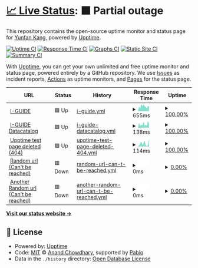 # [📈 Live Status](https://yunfankang.github.io/upptime): <!--live status--> **🟧 Partial outage**

This repository contains the open-source uptime monitor and status page for [Yunfan Kang](https://yunfankang.github.io/upptime), powered by [Upptime](https://github.com/upptime/upptime).

[![Uptime CI](https://github.com/yunfankang/upptime/workflows/Uptime%20CI/badge.svg)](https://github.com/yunfankang/upptime/actions?query=workflow%3A%22Uptime+CI%22)
[![Response Time CI](https://github.com/yunfankang/upptime/workflows/Response%20Time%20CI/badge.svg)](https://github.com/yunfankang/upptime/actions?query=workflow%3A%22Response+Time+CI%22)
[![Graphs CI](https://github.com/yunfankang/upptime/workflows/Graphs%20CI/badge.svg)](https://github.com/yunfankang/upptime/actions?query=workflow%3A%22Graphs+CI%22)
[![Static Site CI](https://github.com/yunfankang/upptime/workflows/Static%20Site%20CI/badge.svg)](https://github.com/yunfankang/upptime/actions?query=workflow%3A%22Static+Site+CI%22)
[![Summary CI](https://github.com/yunfankang/upptime/workflows/Summary%20CI/badge.svg)](https://github.com/yunfankang/upptime/actions?query=workflow%3A%22Summary+CI%22)

With [Upptime](https://upptime.js.org), you can get your own unlimited and free uptime monitor and status page, powered entirely by a GitHub repository. We use [Issues](https://github.com/yunfankang/upptime/issues) as incident reports, [Actions](https://github.com/yunfankang/upptime/actions) as uptime monitors, and [Pages](https://yunfankang.github.io/upptime) for the status page.

<!--start: status pages-->
<!-- This summary is generated by Upptime (https://github.com/upptime/upptime) -->
<!-- Do not edit this manually, your changes will be overwritten -->
<!-- prettier-ignore -->
| URL | Status | History | Response Time | Uptime |
| --- | ------ | ------- | ------------- | ------ |
| <img alt="" src="https://icons.duckduckgo.com/ip3/iguide.illinois.edu.ico" height="13"> [I-GUIDE](https://iguide.illinois.edu) | 🟩 Up | [i-guide.yml](https://github.com/YunfanKang/upptime/commits/HEAD/history/i-guide.yml) | <details><summary><img alt="Response time graph" src="./graphs/i-guide/response-time-week.png" height="20"> 655ms</summary><br><a href="https://yunfankang.github.io/upptime/history/i-guide"><img alt="Response time 655" src="https://img.shields.io/endpoint?url=https%3A%2F%2Fraw.githubusercontent.com%2FYunfanKang%2Fupptime%2FHEAD%2Fapi%2Fi-guide%2Fresponse-time.json"></a><br><a href="https://yunfankang.github.io/upptime/history/i-guide"><img alt="24-hour response time 869" src="https://img.shields.io/endpoint?url=https%3A%2F%2Fraw.githubusercontent.com%2FYunfanKang%2Fupptime%2FHEAD%2Fapi%2Fi-guide%2Fresponse-time-day.json"></a><br><a href="https://yunfankang.github.io/upptime/history/i-guide"><img alt="7-day response time 655" src="https://img.shields.io/endpoint?url=https%3A%2F%2Fraw.githubusercontent.com%2FYunfanKang%2Fupptime%2FHEAD%2Fapi%2Fi-guide%2Fresponse-time-week.json"></a><br><a href="https://yunfankang.github.io/upptime/history/i-guide"><img alt="30-day response time 655" src="https://img.shields.io/endpoint?url=https%3A%2F%2Fraw.githubusercontent.com%2FYunfanKang%2Fupptime%2FHEAD%2Fapi%2Fi-guide%2Fresponse-time-month.json"></a><br><a href="https://yunfankang.github.io/upptime/history/i-guide"><img alt="1-year response time 655" src="https://img.shields.io/endpoint?url=https%3A%2F%2Fraw.githubusercontent.com%2FYunfanKang%2Fupptime%2FHEAD%2Fapi%2Fi-guide%2Fresponse-time-year.json"></a></details> | <details><summary><a href="https://yunfankang.github.io/upptime/history/i-guide">100.00%</a></summary><a href="https://yunfankang.github.io/upptime/history/i-guide"><img alt="All-time uptime 100.00%" src="https://img.shields.io/endpoint?url=https%3A%2F%2Fraw.githubusercontent.com%2FYunfanKang%2Fupptime%2FHEAD%2Fapi%2Fi-guide%2Fuptime.json"></a><br><a href="https://yunfankang.github.io/upptime/history/i-guide"><img alt="24-hour uptime 100.00%" src="https://img.shields.io/endpoint?url=https%3A%2F%2Fraw.githubusercontent.com%2FYunfanKang%2Fupptime%2FHEAD%2Fapi%2Fi-guide%2Fuptime-day.json"></a><br><a href="https://yunfankang.github.io/upptime/history/i-guide"><img alt="7-day uptime 100.00%" src="https://img.shields.io/endpoint?url=https%3A%2F%2Fraw.githubusercontent.com%2FYunfanKang%2Fupptime%2FHEAD%2Fapi%2Fi-guide%2Fuptime-week.json"></a><br><a href="https://yunfankang.github.io/upptime/history/i-guide"><img alt="30-day uptime 100.00%" src="https://img.shields.io/endpoint?url=https%3A%2F%2Fraw.githubusercontent.com%2FYunfanKang%2Fupptime%2FHEAD%2Fapi%2Fi-guide%2Fuptime-month.json"></a><br><a href="https://yunfankang.github.io/upptime/history/i-guide"><img alt="1-year uptime 100.00%" src="https://img.shields.io/endpoint?url=https%3A%2F%2Fraw.githubusercontent.com%2FYunfanKang%2Fupptime%2FHEAD%2Fapi%2Fi-guide%2Fuptime-year.json"></a></details>
| <img alt="" src="https://icons.duckduckgo.com/ip3/iguide.cuahsi.io.ico" height="13"> [I-GUIDE Datacatalog](https://iguide.cuahsi.io) | 🟩 Up | [i-guide-datacatalog.yml](https://github.com/YunfanKang/upptime/commits/HEAD/history/i-guide-datacatalog.yml) | <details><summary><img alt="Response time graph" src="./graphs/i-guide-datacatalog/response-time-week.png" height="20"> 138ms</summary><br><a href="https://yunfankang.github.io/upptime/history/i-guide-datacatalog"><img alt="Response time 138" src="https://img.shields.io/endpoint?url=https%3A%2F%2Fraw.githubusercontent.com%2FYunfanKang%2Fupptime%2FHEAD%2Fapi%2Fi-guide-datacatalog%2Fresponse-time.json"></a><br><a href="https://yunfankang.github.io/upptime/history/i-guide-datacatalog"><img alt="24-hour response time 143" src="https://img.shields.io/endpoint?url=https%3A%2F%2Fraw.githubusercontent.com%2FYunfanKang%2Fupptime%2FHEAD%2Fapi%2Fi-guide-datacatalog%2Fresponse-time-day.json"></a><br><a href="https://yunfankang.github.io/upptime/history/i-guide-datacatalog"><img alt="7-day response time 138" src="https://img.shields.io/endpoint?url=https%3A%2F%2Fraw.githubusercontent.com%2FYunfanKang%2Fupptime%2FHEAD%2Fapi%2Fi-guide-datacatalog%2Fresponse-time-week.json"></a><br><a href="https://yunfankang.github.io/upptime/history/i-guide-datacatalog"><img alt="30-day response time 138" src="https://img.shields.io/endpoint?url=https%3A%2F%2Fraw.githubusercontent.com%2FYunfanKang%2Fupptime%2FHEAD%2Fapi%2Fi-guide-datacatalog%2Fresponse-time-month.json"></a><br><a href="https://yunfankang.github.io/upptime/history/i-guide-datacatalog"><img alt="1-year response time 138" src="https://img.shields.io/endpoint?url=https%3A%2F%2Fraw.githubusercontent.com%2FYunfanKang%2Fupptime%2FHEAD%2Fapi%2Fi-guide-datacatalog%2Fresponse-time-year.json"></a></details> | <details><summary><a href="https://yunfankang.github.io/upptime/history/i-guide-datacatalog">100.00%</a></summary><a href="https://yunfankang.github.io/upptime/history/i-guide-datacatalog"><img alt="All-time uptime 100.00%" src="https://img.shields.io/endpoint?url=https%3A%2F%2Fraw.githubusercontent.com%2FYunfanKang%2Fupptime%2FHEAD%2Fapi%2Fi-guide-datacatalog%2Fuptime.json"></a><br><a href="https://yunfankang.github.io/upptime/history/i-guide-datacatalog"><img alt="24-hour uptime 100.00%" src="https://img.shields.io/endpoint?url=https%3A%2F%2Fraw.githubusercontent.com%2FYunfanKang%2Fupptime%2FHEAD%2Fapi%2Fi-guide-datacatalog%2Fuptime-day.json"></a><br><a href="https://yunfankang.github.io/upptime/history/i-guide-datacatalog"><img alt="7-day uptime 100.00%" src="https://img.shields.io/endpoint?url=https%3A%2F%2Fraw.githubusercontent.com%2FYunfanKang%2Fupptime%2FHEAD%2Fapi%2Fi-guide-datacatalog%2Fuptime-week.json"></a><br><a href="https://yunfankang.github.io/upptime/history/i-guide-datacatalog"><img alt="30-day uptime 100.00%" src="https://img.shields.io/endpoint?url=https%3A%2F%2Fraw.githubusercontent.com%2FYunfanKang%2Fupptime%2FHEAD%2Fapi%2Fi-guide-datacatalog%2Fuptime-month.json"></a><br><a href="https://yunfankang.github.io/upptime/history/i-guide-datacatalog"><img alt="1-year uptime 100.00%" src="https://img.shields.io/endpoint?url=https%3A%2F%2Fraw.githubusercontent.com%2FYunfanKang%2Fupptime%2FHEAD%2Fapi%2Fi-guide-datacatalog%2Fuptime-year.json"></a></details>
| <img alt="" src="https://icons.duckduckgo.com/ip3/yunfankang.github.io.ico" height="13"> [Upptime test page deleted (404)](https://yunfankang.github.io/uptime-test-for-iguide) | 🟩 Up | [upptime-test-page-deleted-404.yml](https://github.com/YunfanKang/upptime/commits/HEAD/history/upptime-test-page-deleted-404.yml) | <details><summary><img alt="Response time graph" src="./graphs/upptime-test-page-deleted-404/response-time-week.png" height="20"> 114ms</summary><br><a href="https://yunfankang.github.io/upptime/history/upptime-test-page-deleted-404"><img alt="Response time 114" src="https://img.shields.io/endpoint?url=https%3A%2F%2Fraw.githubusercontent.com%2FYunfanKang%2Fupptime%2FHEAD%2Fapi%2Fupptime-test-page-deleted-404%2Fresponse-time.json"></a><br><a href="https://yunfankang.github.io/upptime/history/upptime-test-page-deleted-404"><img alt="24-hour response time 25" src="https://img.shields.io/endpoint?url=https%3A%2F%2Fraw.githubusercontent.com%2FYunfanKang%2Fupptime%2FHEAD%2Fapi%2Fupptime-test-page-deleted-404%2Fresponse-time-day.json"></a><br><a href="https://yunfankang.github.io/upptime/history/upptime-test-page-deleted-404"><img alt="7-day response time 114" src="https://img.shields.io/endpoint?url=https%3A%2F%2Fraw.githubusercontent.com%2FYunfanKang%2Fupptime%2FHEAD%2Fapi%2Fupptime-test-page-deleted-404%2Fresponse-time-week.json"></a><br><a href="https://yunfankang.github.io/upptime/history/upptime-test-page-deleted-404"><img alt="30-day response time 114" src="https://img.shields.io/endpoint?url=https%3A%2F%2Fraw.githubusercontent.com%2FYunfanKang%2Fupptime%2FHEAD%2Fapi%2Fupptime-test-page-deleted-404%2Fresponse-time-month.json"></a><br><a href="https://yunfankang.github.io/upptime/history/upptime-test-page-deleted-404"><img alt="1-year response time 114" src="https://img.shields.io/endpoint?url=https%3A%2F%2Fraw.githubusercontent.com%2FYunfanKang%2Fupptime%2FHEAD%2Fapi%2Fupptime-test-page-deleted-404%2Fresponse-time-year.json"></a></details> | <details><summary><a href="https://yunfankang.github.io/upptime/history/upptime-test-page-deleted-404">100.00%</a></summary><a href="https://yunfankang.github.io/upptime/history/upptime-test-page-deleted-404"><img alt="All-time uptime 100.00%" src="https://img.shields.io/endpoint?url=https%3A%2F%2Fraw.githubusercontent.com%2FYunfanKang%2Fupptime%2FHEAD%2Fapi%2Fupptime-test-page-deleted-404%2Fuptime.json"></a><br><a href="https://yunfankang.github.io/upptime/history/upptime-test-page-deleted-404"><img alt="24-hour uptime 100.00%" src="https://img.shields.io/endpoint?url=https%3A%2F%2Fraw.githubusercontent.com%2FYunfanKang%2Fupptime%2FHEAD%2Fapi%2Fupptime-test-page-deleted-404%2Fuptime-day.json"></a><br><a href="https://yunfankang.github.io/upptime/history/upptime-test-page-deleted-404"><img alt="7-day uptime 100.00%" src="https://img.shields.io/endpoint?url=https%3A%2F%2Fraw.githubusercontent.com%2FYunfanKang%2Fupptime%2FHEAD%2Fapi%2Fupptime-test-page-deleted-404%2Fuptime-week.json"></a><br><a href="https://yunfankang.github.io/upptime/history/upptime-test-page-deleted-404"><img alt="30-day uptime 100.00%" src="https://img.shields.io/endpoint?url=https%3A%2F%2Fraw.githubusercontent.com%2FYunfanKang%2Fupptime%2FHEAD%2Fapi%2Fupptime-test-page-deleted-404%2Fuptime-month.json"></a><br><a href="https://yunfankang.github.io/upptime/history/upptime-test-page-deleted-404"><img alt="1-year uptime 100.00%" src="https://img.shields.io/endpoint?url=https%3A%2F%2Fraw.githubusercontent.com%2FYunfanKang%2Fupptime%2FHEAD%2Fapi%2Fupptime-test-page-deleted-404%2Fuptime-year.json"></a></details>
| <img alt="" src="https://icons.duckduckgo.com/ip3/dfdsfsfs.com.ico" height="13"> [Random url (Can't be reached)](http://dfdsfsfs.com) | 🟥 Down | [random-url-can-t-be-reached.yml](https://github.com/YunfanKang/upptime/commits/HEAD/history/random-url-can-t-be-reached.yml) | <details><summary><img alt="Response time graph" src="./graphs/random-url-can-t-be-reached/response-time-week.png" height="20"> 0ms</summary><br><a href="https://yunfankang.github.io/upptime/history/random-url-can-t-be-reached"><img alt="Response time 0" src="https://img.shields.io/endpoint?url=https%3A%2F%2Fraw.githubusercontent.com%2FYunfanKang%2Fupptime%2FHEAD%2Fapi%2Frandom-url-can-t-be-reached%2Fresponse-time.json"></a><br><a href="https://yunfankang.github.io/upptime/history/random-url-can-t-be-reached"><img alt="24-hour response time 0" src="https://img.shields.io/endpoint?url=https%3A%2F%2Fraw.githubusercontent.com%2FYunfanKang%2Fupptime%2FHEAD%2Fapi%2Frandom-url-can-t-be-reached%2Fresponse-time-day.json"></a><br><a href="https://yunfankang.github.io/upptime/history/random-url-can-t-be-reached"><img alt="7-day response time 0" src="https://img.shields.io/endpoint?url=https%3A%2F%2Fraw.githubusercontent.com%2FYunfanKang%2Fupptime%2FHEAD%2Fapi%2Frandom-url-can-t-be-reached%2Fresponse-time-week.json"></a><br><a href="https://yunfankang.github.io/upptime/history/random-url-can-t-be-reached"><img alt="30-day response time 0" src="https://img.shields.io/endpoint?url=https%3A%2F%2Fraw.githubusercontent.com%2FYunfanKang%2Fupptime%2FHEAD%2Fapi%2Frandom-url-can-t-be-reached%2Fresponse-time-month.json"></a><br><a href="https://yunfankang.github.io/upptime/history/random-url-can-t-be-reached"><img alt="1-year response time 0" src="https://img.shields.io/endpoint?url=https%3A%2F%2Fraw.githubusercontent.com%2FYunfanKang%2Fupptime%2FHEAD%2Fapi%2Frandom-url-can-t-be-reached%2Fresponse-time-year.json"></a></details> | <details><summary><a href="https://yunfankang.github.io/upptime/history/random-url-can-t-be-reached">0.00%</a></summary><a href="https://yunfankang.github.io/upptime/history/random-url-can-t-be-reached"><img alt="All-time uptime 0.00%" src="https://img.shields.io/endpoint?url=https%3A%2F%2Fraw.githubusercontent.com%2FYunfanKang%2Fupptime%2FHEAD%2Fapi%2Frandom-url-can-t-be-reached%2Fuptime.json"></a><br><a href="https://yunfankang.github.io/upptime/history/random-url-can-t-be-reached"><img alt="24-hour uptime 0.00%" src="https://img.shields.io/endpoint?url=https%3A%2F%2Fraw.githubusercontent.com%2FYunfanKang%2Fupptime%2FHEAD%2Fapi%2Frandom-url-can-t-be-reached%2Fuptime-day.json"></a><br><a href="https://yunfankang.github.io/upptime/history/random-url-can-t-be-reached"><img alt="7-day uptime 0.00%" src="https://img.shields.io/endpoint?url=https%3A%2F%2Fraw.githubusercontent.com%2FYunfanKang%2Fupptime%2FHEAD%2Fapi%2Frandom-url-can-t-be-reached%2Fuptime-week.json"></a><br><a href="https://yunfankang.github.io/upptime/history/random-url-can-t-be-reached"><img alt="30-day uptime 0.00%" src="https://img.shields.io/endpoint?url=https%3A%2F%2Fraw.githubusercontent.com%2FYunfanKang%2Fupptime%2FHEAD%2Fapi%2Frandom-url-can-t-be-reached%2Fuptime-month.json"></a><br><a href="https://yunfankang.github.io/upptime/history/random-url-can-t-be-reached"><img alt="1-year uptime 0.00%" src="https://img.shields.io/endpoint?url=https%3A%2F%2Fraw.githubusercontent.com%2FYunfanKang%2Fupptime%2FHEAD%2Fapi%2Frandom-url-can-t-be-reached%2Fuptime-year.json"></a></details>
| <img alt="" src="https://icons.duckduckgo.com/ip3/dfdsf3sfs.com.ico" height="13"> [Another Random url (Can't be reached)](http://dfdsf3sfs.com) | 🟥 Down | [another-random-url-can-t-be-reached.yml](https://github.com/YunfanKang/upptime/commits/HEAD/history/another-random-url-can-t-be-reached.yml) | <details><summary><img alt="Response time graph" src="./graphs/another-random-url-can-t-be-reached/response-time-week.png" height="20"> 0ms</summary><br><a href="https://yunfankang.github.io/upptime/history/another-random-url-can-t-be-reached"><img alt="Response time 0" src="https://img.shields.io/endpoint?url=https%3A%2F%2Fraw.githubusercontent.com%2FYunfanKang%2Fupptime%2FHEAD%2Fapi%2Fanother-random-url-can-t-be-reached%2Fresponse-time.json"></a><br><a href="https://yunfankang.github.io/upptime/history/another-random-url-can-t-be-reached"><img alt="24-hour response time 0" src="https://img.shields.io/endpoint?url=https%3A%2F%2Fraw.githubusercontent.com%2FYunfanKang%2Fupptime%2FHEAD%2Fapi%2Fanother-random-url-can-t-be-reached%2Fresponse-time-day.json"></a><br><a href="https://yunfankang.github.io/upptime/history/another-random-url-can-t-be-reached"><img alt="7-day response time 0" src="https://img.shields.io/endpoint?url=https%3A%2F%2Fraw.githubusercontent.com%2FYunfanKang%2Fupptime%2FHEAD%2Fapi%2Fanother-random-url-can-t-be-reached%2Fresponse-time-week.json"></a><br><a href="https://yunfankang.github.io/upptime/history/another-random-url-can-t-be-reached"><img alt="30-day response time 0" src="https://img.shields.io/endpoint?url=https%3A%2F%2Fraw.githubusercontent.com%2FYunfanKang%2Fupptime%2FHEAD%2Fapi%2Fanother-random-url-can-t-be-reached%2Fresponse-time-month.json"></a><br><a href="https://yunfankang.github.io/upptime/history/another-random-url-can-t-be-reached"><img alt="1-year response time 0" src="https://img.shields.io/endpoint?url=https%3A%2F%2Fraw.githubusercontent.com%2FYunfanKang%2Fupptime%2FHEAD%2Fapi%2Fanother-random-url-can-t-be-reached%2Fresponse-time-year.json"></a></details> | <details><summary><a href="https://yunfankang.github.io/upptime/history/another-random-url-can-t-be-reached">0.00%</a></summary><a href="https://yunfankang.github.io/upptime/history/another-random-url-can-t-be-reached"><img alt="All-time uptime 0.00%" src="https://img.shields.io/endpoint?url=https%3A%2F%2Fraw.githubusercontent.com%2FYunfanKang%2Fupptime%2FHEAD%2Fapi%2Fanother-random-url-can-t-be-reached%2Fuptime.json"></a><br><a href="https://yunfankang.github.io/upptime/history/another-random-url-can-t-be-reached"><img alt="24-hour uptime 0.00%" src="https://img.shields.io/endpoint?url=https%3A%2F%2Fraw.githubusercontent.com%2FYunfanKang%2Fupptime%2FHEAD%2Fapi%2Fanother-random-url-can-t-be-reached%2Fuptime-day.json"></a><br><a href="https://yunfankang.github.io/upptime/history/another-random-url-can-t-be-reached"><img alt="7-day uptime 0.00%" src="https://img.shields.io/endpoint?url=https%3A%2F%2Fraw.githubusercontent.com%2FYunfanKang%2Fupptime%2FHEAD%2Fapi%2Fanother-random-url-can-t-be-reached%2Fuptime-week.json"></a><br><a href="https://yunfankang.github.io/upptime/history/another-random-url-can-t-be-reached"><img alt="30-day uptime 0.00%" src="https://img.shields.io/endpoint?url=https%3A%2F%2Fraw.githubusercontent.com%2FYunfanKang%2Fupptime%2FHEAD%2Fapi%2Fanother-random-url-can-t-be-reached%2Fuptime-month.json"></a><br><a href="https://yunfankang.github.io/upptime/history/another-random-url-can-t-be-reached"><img alt="1-year uptime 0.00%" src="https://img.shields.io/endpoint?url=https%3A%2F%2Fraw.githubusercontent.com%2FYunfanKang%2Fupptime%2FHEAD%2Fapi%2Fanother-random-url-can-t-be-reached%2Fuptime-year.json"></a></details>

<!--end: status pages-->

[**Visit our status website →**](https://yunfankang.github.io/upptime)

## 📄 License

- Powered by: [Upptime](https://github.com/upptime/upptime)
- Code: [MIT](./LICENSE) © [Anand Chowdhary](https://anandchowdhary.com), supported by [Pabio](https://pabio.com)
- Data in the `./history` directory: [Open Database License](https://opendatacommons.org/licenses/odbl/1-0/)
